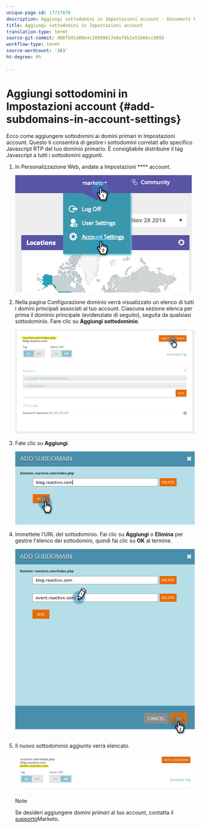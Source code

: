 ```yaml
---
unique-page-id: 17727870
description: Aggiungi sottodomini in Impostazioni account - Documenti Marketo - Documentazione prodotto
title: Aggiungi sottodomini in Impostazioni account
translation-type: tm+mt
source-git-commit: d88fb92a00e4c20509617e6ef8b2e51b66cc085b
workflow-type: tm+mt
source-wordcount: '163'
ht-degree: 0%

---
```



# Aggiungi sottodomini in Impostazioni account {#add-subdomains-in-account-settings}

Ecco come aggiungere sottodomini ai domini primari in Impostazioni account. Questo ti consentirà di gestire i sottodomini correlati allo specifico Javascript RTP del tuo dominio primario. È consigliabile distribuire il tag Javascript a tutti i sottodomini aggiunti.

1. In Personalizzazione Web, andate a Impostazioni **** account.

   ![](assets/image2014-12-1-23-3-12.png)

1. Nella pagina Configurazione dominio verrà visualizzato un elenco di tutti i domini principali associati al tuo account. Ciascuna sezione elenca per prima il dominio principale (evidenziato di seguito), seguita da qualsiasi sottodominio. Fare clic su **Aggiungi sottodominio**.

   ![](assets/highlightprimary2.png)

1. Fate clic su **Aggiungi**.

   ![](assets/add.png)

1. Immettete l’URL del sottodominio. Fai clic su **Aggiungi** o **Elimina** per gestire l&#39;elenco dei sottodomini, quindi fai clic su **OK** al termine.

   ![](assets/newsubdomain.png)

1. Il nuovo sottodominio aggiunto verrà elencato.

   ![](assets/finalnew.png)

   >[!NOTE]
   >
   >Se desideri aggiungere domini *primari* al tuo account, contatta il [supporto](http://docs.marketo.com/cdn-cgi/l/email-protection#5e2d2b2e2e312c2a1e333f2c353b2a31703d3133)Marketo.

